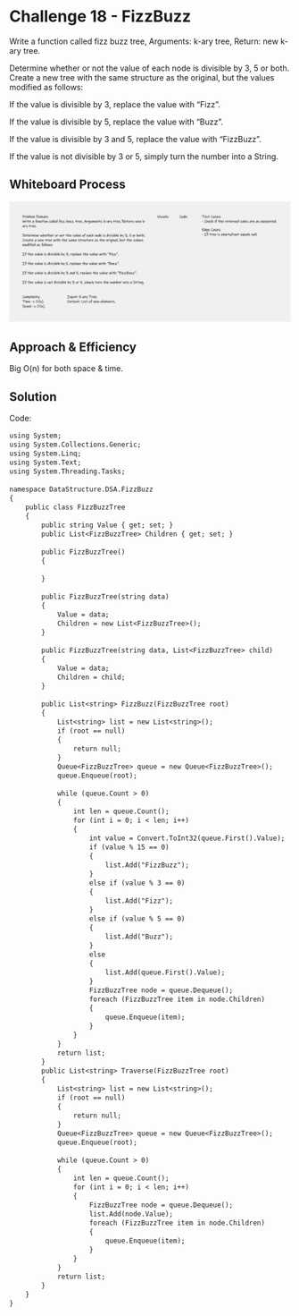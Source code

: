 # Challenge 18 - FizzBuzz
Write a function called fizz buzz tree, Arguments: k-ary tree, Return: new k-ary tree. 

Determine whether or not the value of each node is divisible by 3, 5 or both. Create a new tree with the same structure as the original, but the values modified as follows:

If the value is divisible by 3, replace the value with “Fizz”.

If the value is divisible by 5, replace the value with “Buzz”.

If the value is divisible by 3 and 5, replace the value with “FizzBuzz”.

If the value is not divisible by 3 or 5, simply turn the number into a String.

## Whiteboard Process

![tree-fizz-buzz](tree-fizz-buzz.png)

## Approach & Efficiency
Big O(n) for both space & time. 

## Solution
Code:
```
using System;
using System.Collections.Generic;
using System.Linq;
using System.Text;
using System.Threading.Tasks;

namespace DataStructure.DSA.FizzBuzz
{
    public class FizzBuzzTree
    {
        public string Value { get; set; }
        public List<FizzBuzzTree> Children { get; set; }
        
        public FizzBuzzTree()
        {

        }

        public FizzBuzzTree(string data)
        {
            Value = data;
            Children = new List<FizzBuzzTree>();
        }

        public FizzBuzzTree(string data, List<FizzBuzzTree> child)
        {
            Value = data;
            Children = child;
        }

        public List<string> FizzBuzz(FizzBuzzTree root)
        {
            List<string> list = new List<string>();
            if (root == null)
            {
                return null;
            }
            Queue<FizzBuzzTree> queue = new Queue<FizzBuzzTree>();
            queue.Enqueue(root);

            while (queue.Count > 0)
            {
                int len = queue.Count();
                for (int i = 0; i < len; i++)
                {
                    int value = Convert.ToInt32(queue.First().Value);
                    if (value % 15 == 0)
                    {
                        list.Add("FizzBuzz");
                    }
                    else if (value % 3 == 0)
                    {
                        list.Add("Fizz");
                    }
                    else if (value % 5 == 0)
                    {
                        list.Add("Buzz");
                    }
                    else
                    {
                        list.Add(queue.First().Value);
                    } 
                    FizzBuzzTree node = queue.Dequeue();
                    foreach (FizzBuzzTree item in node.Children)
                    {
                        queue.Enqueue(item);
                    }
                }
            }
            return list;
        }
        public List<string> Traverse(FizzBuzzTree root)
        {
            List<string> list = new List<string>();
            if (root == null)
            {
                return null;
            }
            Queue<FizzBuzzTree> queue = new Queue<FizzBuzzTree>();
            queue.Enqueue(root);

            while (queue.Count > 0)
            {
                int len = queue.Count();
                for (int i = 0; i < len; i++)
                {
                    FizzBuzzTree node = queue.Dequeue();
                    list.Add(node.Value);
                    foreach (FizzBuzzTree item in node.Children)
                    {
                        queue.Enqueue(item);
                    }
                }
            }
            return list;
        }
    }
}
```
